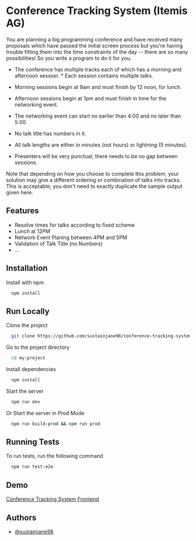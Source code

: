 
#  Conference Tracking System (Itemis AG)

You are planning a big programming conference and have received many proposals which have passed the initial screen process but you're having trouble fitting them into the time constraints of the day -- there are so many possibilities! So you write a program to do it for you.

* The conference has multiple tracks each of which has a morning and afternoon session. * Each session contains multiple talks.

* Morning sessions begin at 9am and must finish by 12 noon, for lunch.

* Afternoon sessions begin at 1pm and must finish in time for the networking event.

* The networking event can start no earlier than 4:00 and no later than 5:00.

* No talk title has numbers in it.

* All talk lengths are either in minutes (not hours) or lightning (5 minutes).

* Presenters will be very punctual; there needs to be no gap between sessions.

Note that depending on how you choose to complete this problem, your solution may give a different ordering or combination of talks into tracks. This is acceptable; you don't need to exactly duplicate the sample output given here.


## Features

- Resolve times for talks according to fixed scheme
- Lunch at 12PM
- Network Event Planing between 4PM and 5PM
- Validation of Talk Title (no Numbers)
- ...


## Installation

Install with npm

```bash
  npm install
```

## Run Locally

Clone the project

```bash
  git clone https://github.com/sustainjane98/conference-tracking-system
```

Go to the project directory

```bash
  cd my-project
```

Install dependencies

```bash
  npm install
```

Start the server

```bash
  npm run dev
```

Or Start the server in Prod Mode

```bash
  npm run build-prod && npm run prod
```


## Running Tests

To run tests, run the following command

```bash
  npm run test:e2e
```


## Demo

[Conference Tracking System Frontend](https://conference-tracking-system.vercel.app/en)


## Authors

- [@sustainjane98](https://www.github.com/sustainjane98)

